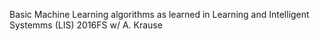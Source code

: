 Basic Machine Learning algorithms as learned in Learning and Intelligent Systemms (LIS) 2016FS w/ A. Krause
